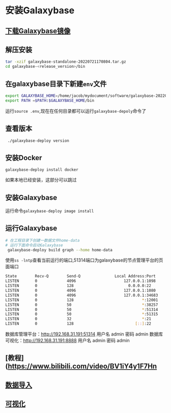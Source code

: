 # 安装Galaxybase


## [下载Galaxybase镜像](https://www.galaxybase.com/download)

## 解压安装

```bash
tar -xzif galaxybase-standalone-20220721170804.tar.gz
cd galaxybase-<release_version>/bin
```

## 在galaxybase目录下新建`env`文件

```bash
export GALAXYBASE_HOME=/home/jacob/mydocument/software/galaxybase-20220721170804
export PATH =$PATH:$GALAXYBASE_HOME/bin
```
运行`source .env`,现在在任何目录都可以运行`galaxybase-depoly`命令了

## 查看版本

```bash
 ./galaxybase-deploy version
```

## 安装Docker

`galaxybase-deploy install docker`

如果本地已经安装，这部分可以跳过

## 安装Galaxybase 
运行命令`galaxybase-deploy image install`

## 运行Galaxybase

```bash
# 在工程目录下创建一数据文件home-data
# 运行下面命令启动Galaxybase
 galaxybase-deploy build graph --home home-data
```
使用`ss -lntp`查看当前运行的端口,51314端口为galaxybase的节点管理平台的页面端口

```bash
State        Recv-Q        Send-Q               Local Address:Port                Peer Address:Port       Process
LISTEN       0             4096                     127.0.0.1:1098                     0.0.0.0:*
LISTEN       0             128                        0.0.0.0:22                       0.0.0.0:*
LISTEN       0             4096                     127.0.0.1:1080                     0.0.0.0:*
LISTEN       0             4096                     127.0.0.1:34683                    0.0.0.0:*
LISTEN       0             128                              *:12001                          *:*
LISTEN       0             50                               *:38257                          *:*
LISTEN       0             50                               *:51314                          *:*
LISTEN       0             50                               *:51315                          *:*
LISTEN       0             32                               *:21                             *:*
LISTEN       0             128                           [::]:22                          [::]:*

```

数据库管理平台：http://192.168.31.191:51314
用户名 admin 密码 admin
数据库可视化：http://192.168.31.191:8888
用户名 admin 密码 admin

## [教程](https://www.bilibili.com/video/BV1iY4y1F7Hn
## [数据导入](https://github.com/galaxybase/graph-database-benchmark)
## [可视化](https://github.com/galaxybase/GalaxyVis)

